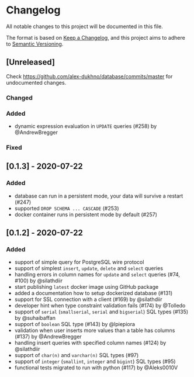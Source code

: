# Changelog
All notable changes to this project will be documented in this file.

The format is based on [Keep a Changelog](https://keepachangelog.com/en/1.0.0/),
and this project aims to adhere to [Semantic Versioning](https://semver.org/spec/v2.0.0.html).

## [Unreleased]
Check https://github.com/alex-dukhno/database/commits/master for undocumented changes.

### Changed

### Added
 - dynamic expression evaluation in `UPDATE` queries (#258) by @AndrewBregger

### Fixed

## [0.1.3] - 2020-07-22

### Added
 - database can run in a persistent mode, your data will survive a restart (#247) 
 - supported `DROP SCHEMA ... CASCADE` (#253)
 - docker container runs in persistent mode by default (#257)

## [0.1.2] - 2020-07-22

### Added
- support of simple query for PostgreSQL wire protocol
- support of simplest `insert`, `update`, `delete` and `select` queries
- handling errors in column names for `update` and `select` queries (#74, #100) by @silathdiir
- start publishing `latest` docker image using GitHub package
- added a documentation how to setup dockerized database (#131)
- support for SSL connection with a client (#169) by @silathdiir
- developer hint when type constraint validation fails (#174) by @Tolledo
- support of `serial` (`smallserial`, `serial` and `bigserial`) SQL types (#135) by @suhaibaffan
- support of `boolean` SQL type (#143) by @lpiepiora
- validation when user inserts more values than a table has columns (#137) by @AndrewBregger
- handling insert queries with specified column names (#124) by @silathdiir
- support of `char(n)` and `varchar(n)` SQL types (#97)
- support of `integer` (`smallint`, `integer` and `bigint`) SQL types (#95)
- functional tests migrated to run with python (#117) by @Aleks0010V
 